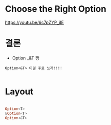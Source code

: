 # Choose the Right Option

https://youtu.be/6c7pZYP_iIE

# 결론 

- Option _&T 짱 

```
Option<&T> 이걸 주로 쓰자!!!!
  
```

# Layout

```rust

Option<T>
&Option<T>
Option<&T>

```